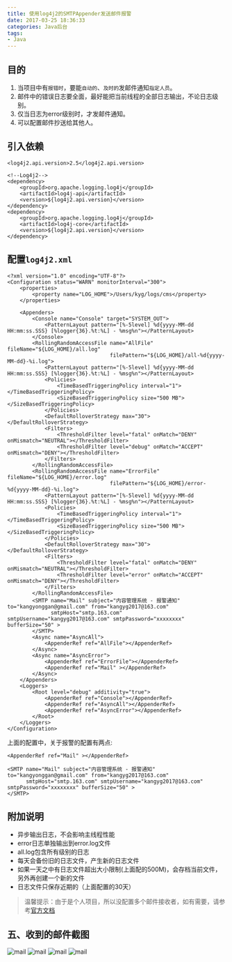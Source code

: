 ```yaml
---
title: 使用log4j2的SMTPAppender发送邮件报警
date: 2017-03-25 18:36:33
categories: Java后台
tags:
- Java
---
```


## 目的
1. 当项目中有`报错时`，要能`自动的`、`及时的`发邮件通知`指定人员`。
2. 邮件中的错误日志要全面，最好能把当前线程的全部日志输出，不论日志级别。
3. 仅当日志为error级别时，才发邮件通知。
4. 可以配置邮件抄送给其他人。

<!-- more -->

## 引入依赖
```
<log4j2.api.version>2.5</log4j2.api.version>

<!--Log4j2-->
<dependency>
    <groupId>org.apache.logging.log4j</groupId>
    <artifactId>log4j-api</artifactId>
    <version>${log4j2.api.version}</version>
</dependency>
<dependency>
    <groupId>org.apache.logging.log4j</groupId>
    <artifactId>log4j-core</artifactId>
    <version>${log4j2.api.version}</version>
</dependency>
```

## 配置`log4j2.xml` 
```
<?xml version="1.0" encoding="UTF-8"?>
<Configuration status="WARN" monitorInterval="300">
    <properties>
        <property name="LOG_HOME">/Users/kyg/logs/cms</property>
    </properties>

    <Appenders>
        <Console name="Console" target="SYSTEM_OUT">
            <PatternLayout pattern="[%-5level] %d{yyyy-MM-dd HH:mm:ss.SSS} [%logger{36}.%t:%L] - %msg%n"></PatternLayout>
        </Console>
        <RollingRandomAccessFile name="AllFile" fileName="${LOG_HOME}/all.log"
                                 filePattern="${LOG_HOME}/all-%d{yyyy-MM-dd}-%i.log">
            <PatternLayout pattern="[%-5level] %d{yyyy-MM-dd HH:mm:ss.SSS} [%logger{36}.%t:%L] - %msg%n"></PatternLayout>
            <Policies>
                <TimeBasedTriggeringPolicy interval="1"></TimeBasedTriggeringPolicy>
                <SizeBasedTriggeringPolicy size="500 MB"></SizeBasedTriggeringPolicy>
            </Policies>
            <DefaultRolloverStrategy max="30"></DefaultRolloverStrategy>
            <Filters>
                <ThresholdFilter level="fatal" onMatch="DENY" onMismatch="NEUTRAL"></ThresholdFilter>
                <ThresholdFilter level="debug" onMatch="ACCEPT" onMismatch="DENY"></ThresholdFilter>
            </Filters>
        </RollingRandomAccessFile>
        <RollingRandomAccessFile name="ErrorFile" fileName="${LOG_HOME}/error.log"
                                 filePattern="${LOG_HOME}/error-%d{yyyy-MM-dd}-%i.log">
            <PatternLayout pattern="[%-5level] %d{yyyy-MM-dd HH:mm:ss.SSS} [%logger{36}.%t:%L] - %msg%n"></PatternLayout>
            <Policies>
                <TimeBasedTriggeringPolicy interval="1"></TimeBasedTriggeringPolicy>
                <SizeBasedTriggeringPolicy size="500 MB"></SizeBasedTriggeringPolicy>
            </Policies>
            <DefaultRolloverStrategy max="30"></DefaultRolloverStrategy>
            <Filters>
                <ThresholdFilter level="fatal" onMatch="DENY" onMismatch="NEUTRAL"></ThresholdFilter>
                <ThresholdFilter level="error" onMatch="ACCEPT" onMismatch="DENY"></ThresholdFilter>
            </Filters>
        </RollingRandomAccessFile>
        <SMTP name="Mail" subject="内容管理系统 - 报警通知" to="kangyonggan@gmail.com" from="kangyg2017@163.com"
              smtpHost="smtp.163.com" smtpUsername="kangyg2017@163.com" smtpPassword="xxxxxxxx" bufferSize="50" >
        </SMTP>
        <Async name="AsyncAll">
            <AppenderRef ref="AllFile"></AppenderRef>
        </Async>
        <Async name="AsyncError">
            <AppenderRef ref="ErrorFile"></AppenderRef>
            <AppenderRef ref="Mail" ></AppenderRef>
        </Async>
    </Appenders>
    <Loggers>
        <Root level="debug" additivity="true">
            <AppenderRef ref="Console"></AppenderRef>
            <AppenderRef ref="AsyncAll"></AppenderRef>
            <AppenderRef ref="AsyncError"></AppenderRef>
        </Root>
    </Loggers>
</Configuration>
```

上面的配置中，关于报警的配置有两点:

```
<AppenderRef ref="Mail" ></AppenderRef>
```

```
<SMTP name="Mail" subject="内容管理系统 - 报警通知" to="kangyonggan@gmail.com" from="kangyg2017@163.com"
      smtpHost="smtp.163.com" smtpUsername="kangyg2017@163.com" smtpPassword="xxxxxxxx" bufferSize="50" >
</SMTP>
```

## 附加说明
- 异步输出日志，不会影响主线程性能
- error日志单独输出到error.log文件
- all.log包含所有级别的日志
- 每天会备份旧的日志文件，产生新的日志文件
- 如果一天之中有日志文件超出大小限制(上面配的500M)，会存档当前文件，另外再创建一个新的文件
- 日志文件只保存近期的（上面配置的30天）

> 温馨提示：由于是个人项目，所以没配置多个邮件接收者，如有需要，请参考[官方文档](http://logging.apache.org/log4j/2.x/manual/appenders.html#SMTPAppender)

## 五、收到的邮件截图
![mail](/uploads/20170123163536603.png)
![mail](/uploads/20170123163703359.png)
![mail](/uploads/20170123163703945.png)
![mail](/uploads/20170123163704569.png)
